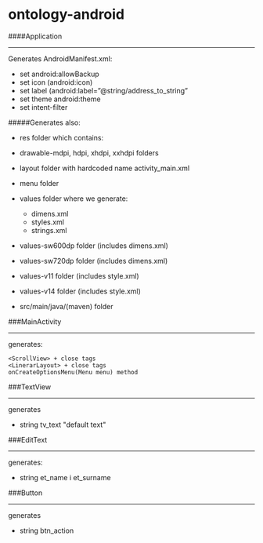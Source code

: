 ontology-android
================

####Application

---

Generates AndroidManifest.xml:

- set android:allowBackup
- set icon (android:icon)
- set label (android:label=”@string/address_to_string”
- set theme android:theme
- set intent-filter

#####Generates also:

- res folder which contains:
 - drawable-mdpi, hdpi, xhdpi, xxhdpi folders
 - layout folder with hardcoded name activity_main.xml
 - menu folder
 - values folder where we generate:
 
     - dimens.xml
     - styles.xml
     - strings.xml
 - values-sw600dp folder (includes dimens.xml)
 - values-sw720dp folder (includes dimens.xml)
 - values-v11 folder (includes style.xml)
 - values-v14 folder (includes style.xml)

- src/main/java/(maven) folder

###MainActivity

---

generates:

    <ScrollView> + close tags
    <LinerarLayout> + close tags
    onCreateOptionsMenu(Menu menu) method

###TextView

---

generates

- string tv_text "default text"


###EditText

---

generates:

- string et_name i et_surname

###Button

---

generates

- string btn_action